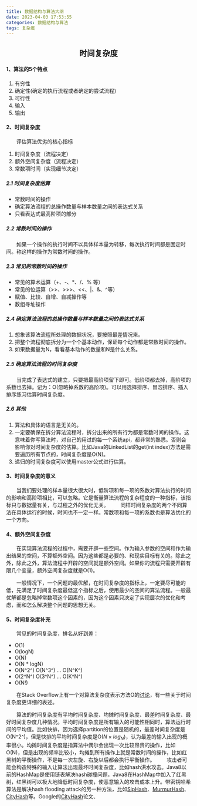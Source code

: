 ```yaml
---
title: 数据结构与算法大纲
date: 2023-04-03 17:53:55
categories: 数据结构与算法
tags: 复杂度
---
```

## <center>时间复杂度</center>

#### 1、算法的5个特点

1. 有穷性
2. 确定性(确定的执行流程或者确定的尝试流程)
3. 可行性
4. 输入
5. 输出

#### 2、时间复杂度

&emsp;&emsp;评估算法优劣的核心指标

1. 时间复杂度（流程决定）
2. 额外空间复杂度（流程决定）
3. 常数项时间（实现细节决定）

##### 2.1 时间复杂度估算

- 常数时间的操作
- 确定算法流程的总操作数量与样本数量之间的表达式关系
- 只看表达式最高阶项的部分

##### 2.2 常数时间的操作

&emsp;&emsp;如果一个操作的执行时间不以具体样本量为转移，每次执行时间都是固定时间。称这样的操作为常数时间的操作。

##### 2.3 常见的常数时间的操作

- 常见的算术运算（+、-、*、/、% 等）
- 常见的位运算（>>、>>>、<<、|、&、^等）
- 赋值、比较、自增、自减操作等
- 数组寻址操作

##### 2.4 确定算法流程的总操作数量与样本数量之间的表达式关系

1. 想象该算法流程所处理的数据状况，要按照最差情况来。
2. 把整个流程彻底拆分为一个个基本动作，保证每个动作都是常数时间的操作。
3. 如果数据量为N，看看基本动作的数量和N是什么关系。

##### 2.5 确定算法流程的时间复杂度

&emsp;&emsp;当完成了表达式的建立，只要把最高阶项留下即可。低阶项都去掉，高阶项的系数也去掉。记为：O(忽略掉系数的高阶项)。可以用选择排序、冒泡排序、插入排序练习估算时间复杂度。

##### 2.6 其他

1. 算法和具体的语言是无关的。
2. 一定要确保在拆分算法流程时，拆分出来的所有行为都是常数时间的操作。这意味着你写算法时，对自己的用过的每一个系统api，都非常的熟悉。否则会影响你对时间复杂度的估算。比如Java的LinkedList的get(int index)方法是需要遍历所有节点的，时间复杂度是O(N)。
3. 递归的时间复杂度可以使用master公式进行估算。

#### 3、时间复杂度的意义

&emsp;&emsp;当我们要处理的样本量很大很大时，低阶项和每一项的系数对算法执行的时间的影响和高阶项相比，可以忽略。它是衡量算法流程的复杂程度的一种指标，该指标只与数据量有关，与过程之外的优化无关。
&emsp;&emsp;同样时间复杂度的两个不同算法在具体运行的时候，时间也不一定一样。常数项和每一项的系数也是算法优化的一个方向。

#### 4、额外空间复杂度

&emsp;&emsp;在实现算法流程的过程中，需要开辟一些空间。作为输入参数的空间和作为输出结果的空间，不算额外空间。因为这些都是必要的、和现实目标有关的。除此之外，除此之外，算法流程中开辟的空间就是额外空间。如果你的流程只需要开辟有限几个变量，额外空间复杂度就是O(1)。

&emsp;&emsp;一般情况下，一个问题的最优解，在时间复杂度的指标上，一定要尽可能的低，先满足了时间复杂度最低这个指标之后，使用最少的空间的算法流程。一般最优解都是忽略掉常数项这个因素的，因为这个因素只决定了实现层次的优化和考虑，而和怎么解决整个问题的思想无关。

#### 5、时间复杂度补充

&emsp;&emsp;常见的时间复杂度，排名从好到差：

- O(1)
- O(logN)
- O(N)
- O(N * logN)
- O(N^2^)   O(N^3^)   …   O(N^K^)
- O(2^N^)   O(3^N^)   …   O(K^N^)
- O(N!)

&emsp;&emsp;在Stack Overflow上有一个对算法复杂度表示方法O的[讨论](https://stackoverflow.com/questions/487258/what-is-a-plain-english-explanation-of-big-o-notation)，有一些关于时间复杂度更详细的表述。

&emsp;&emsp;算法的时间复杂度有平均时间复杂度、均摊时间复杂度、最差时间复杂度、最好时间复杂度几种情况。平均时间复杂度是所有输入的可能性相同时，算法运行时间的平均值。比如快排，因为选择partition的位置是随机的，最差时间复杂度是O(N^2^)，但是快排的平均时间复杂度是O($N \times log_N$)，认为最差的输入出现的概率很小。均摊时间复杂度是指算法中偶尔会出现一次比较昂贵的操作，比如O(N)，但是出现的频率比较小，均摊到所有操作上就是常数时间的操作，比如红黑树的平衡操作，不是每一次左旋、右旋以后都会执行平衡操作。
&emsp;&emsp;攻击者可能会构造特殊的输入让算法出现最坏时间复杂度，比如hash洪水攻击。Java8以前的HashMap是使用链表解决hash碰撞问题，Java8在HashMap中加入了红黑树，红黑树可以极大地降低时间复杂度，使恶意输入的攻击成本上升。带密钥哈希算法是解决hash flooding attack的另一种方法，比如[SipHash](https://en.wikipedia.org/wiki/SipHash)、[MurmurHash](https://en.wikipedia.org/wiki/MurmurHash)、[CityHash](https://github.com/google/cityhash)等。Google的[CityHash](https://opensource.googleblog.com/2011/04/introducing-cityhash.html)论文、
